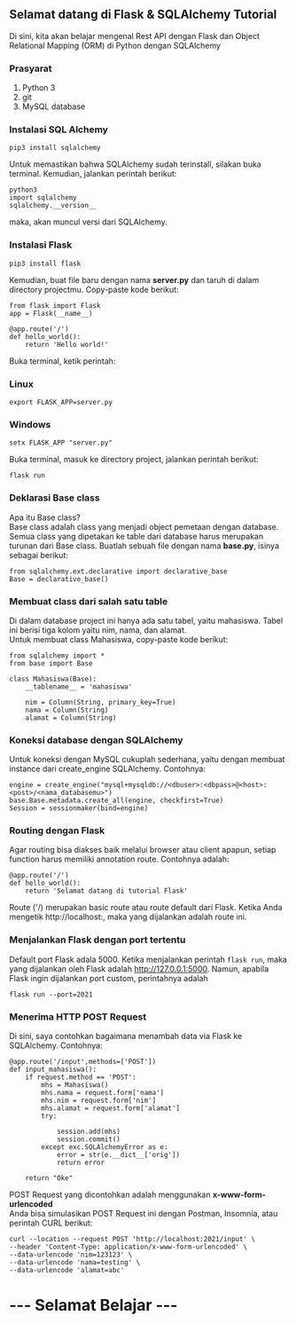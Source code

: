 ## Selamat datang di Flask & SQLAlchemy Tutorial ###  
Di sini, kita akan belajar mengenal Rest API dengan Flask dan Object Relational Mapping (ORM) di Python dengan SQLAlchemy

### Prasyarat ###  
1. Python 3
1. git
1. MySQL database

### Instalasi SQL Alchemy ###  
```commandline
pip3 install sqlalchemy
```



Untuk memastikan bahwa SQLAlchemy sudah terinstall, silakan buka terminal. Kemudian, jalankan perintah berikut:  
```commandline
python3
import sqlalchemy
sqlalchemy.__version__
```

maka, akan muncul versi dari SQLAlchemy.

### Instalasi Flask ###
```commandline
pip3 install flask
```  

Kemudian, buat file baru dengan nama **server.py** dan taruh di 
dalam directory projectmu. Copy-paste kode berikut:  
```buildoutcfg
from flask import Flask
app = Flask(__name__)  

@app.route('/')
def hello_world():
    return 'Hello world!'
```

Buka terminal, ketik perintah:  
### Linux ###
```commandline
export FLASK_APP=server.py
```

### Windows ###  
```commandline
setx FLASK_APP "server.py"
```

Buka terminal, masuk ke directory project, jalankan perintah berikut:  
```commandline
flask run
```

### Deklarasi Base class ### 
Apa itu Base class?  
Base class adalah class yang menjadi object pemetaan dengan database. 
Semua class yang dipetakan ke table dari database harus merupakan turunan dari Base class.
Buatlah sebuah file dengan nama **base.py**, isinya sebagai berikut:  
```buildoutcfg
from sqlalchemy.ext.declarative import declarative_base
Base = declarative_base()
```

### Membuat class dari salah satu table ###
Di dalam database project ini hanya ada satu tabel, yaitu mahasiswa. Tabel ini berisi tiga kolom yaitu nim, nama, dan alamat.  
Untuk membuat class Mahasiswa, copy-paste kode berikut:  
```buildoutcfg
from sqlalchemy import *
from base import Base

class Mahasiswa(Base):
    __tablename__ = 'mahasiswa'

    nim = Column(String, primary_key=True)
    nama = Column(String)
    alamat = Column(String)
```

### Koneksi database dengan SQLAlchemy ###

Untuk koneksi dengan MySQL cukuplah sederhana, yaitu dengan membuat instance dari create_engine SQLAlchemy. Contohnya:  
```buildoutcfg
engine = create_engine("mysql+mysqldb://<dbuser>:<dbpass>@<host>:<post>/<nama_databasemu>")
base.Base.metadata.create_all(engine, checkfirst=True)
Session = sessionmaker(bind=engine)
```

### Routing dengan Flask ###
Agar routing bisa diakses baik melalui browser atau client apapun, setiap function harus memiliki annotation route. Contohnya adalah:  
```buildoutcfg
@app.route('/')
def hello_world():
    return 'Selamat datang di tutorial Flask'
```

Route ('/) merupakan basic route atau route default dari Flask. Ketika Anda mengetik http://localhost:<port>, maka yang dijalankan adalah route ini.  

### Menjalankan Flask dengan port tertentu ###
Default port Flask adala 5000. Ketika menjalankan perintah `flask run`, maka yang dijalankan oleh Flask adalah http://127.0.0.1:5000. 
Namun, apabila Flask ingin dijalankan port custom, perintahnya adalah  
```commandline
flask run --port=2021
```

### Menerima HTTP POST Request ### 
Di sini, saya contohkan bagaimana menambah data via Flask ke SQLAlchemy. Contohnya:  
```buildoutcfg
@app.route('/input',methods=['POST'])
def input_mahasiswa():
    if request.method == 'POST':
        mhs = Mahasiswa()
        mhs.nama = request.form['nama']
        mhs.nim = request.form['nim']
        mhs.alamat = request.form['alamat']
        try:

            session.add(mhs)
            session.commit()
        except exc.SQLAlchemyError as e:
            error = str(e.__dict__['orig'])
            return error

    return "Oke"
```

POST Request yang dicontohkan adalah menggunakan **x-www-form-urlencoded**  
Anda bisa simulasikan POST Request ini dengan Postman, Insomnia, atau perintah CURL berikut:  
```buildoutcfg
curl --location --request POST 'http://localhost:2021/input' \
--header 'Content-Type: application/x-www-form-urlencoded' \
--data-urlencode 'nim=123123' \
--data-urlencode 'nama=testing' \
--data-urlencode 'alamat=abc'
```

# --- Selamat Belajar --- #